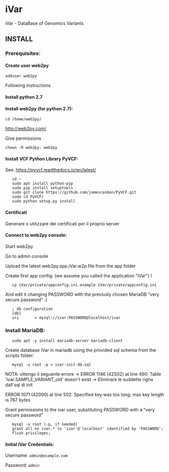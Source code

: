 # iVar
iVar - DataBase of Genomics Variants

## INSTALL ##

### Prerequisites: ###

#### Create user web2py ####
```
adduser web2py
```
Following instructions

#### Install python 2.7 ####

#### Install web2py (for python 2.7): ####
```
cd /home/web2py/
```
   http://web2py.com/

Give permissions
```
chown -R web2py: web2py
```

#### Install VCF Python Library PyVCF: ####
   See: https://pyvcf.readthedocs.io/en/latest/
```
   cd ~
   sudo apt install python-pip
   sudo pip install setuptools
   sudo git clone https://github.com/jamescasbon/PyVCF.git
   sudo cd PyVCF/
   sudo python setup.py install
```

#### Certificati ####
Generare o utilizzare dei certificati per il proprio server 

#### Connect to web2py console: ####

Start web2py


Go to admin console

Upload the latest web2py.app.iVar.w2p file from the app folder


Create first app config: (we assume you called the application "iVar") I
```
   cp iVar/private/appconfig.ini.example iVar/private/appconfig.ini
```
And edit it changing PASSWORD with the previusly chosen MariaDB "very secure password"  :)
```
   ; db configuration
   [db]
   uri       = mysql://ivar:PASSWORD@localhost/ivar
```

### Install MariaDB: ###
```
   sudo apt -y install mariadb-server mariadb-client
```
Create database iVar in mariadb using the provided sql schema from the scripts folder:

```
   mysql -u root -p < ivar-init-db.sql
```

NOTA: ottengo il seguente errore
   -> ERROR 1146 (42S02) at line 490: Table 'ivar.SAMPLE_VARIANT_old' doesn't exist -> Eliminare le suddette righe dall'sql di init

   ERROR 1071 (42000) at line 502: Specified key was too long; max key length is 767 bytes

Grant permissions to the ivar user, substituting PASSWORD with a
"very secure password"
```
   mysql -u root (-p, if needed)
   grant all on ivar.* to 'ivar'@'localhost' identified by 'PASSWORD';
   flush privileges;
```

#### Initial iVar Credentials: ####

Username: `admin@example.com`

Password: `admin`

